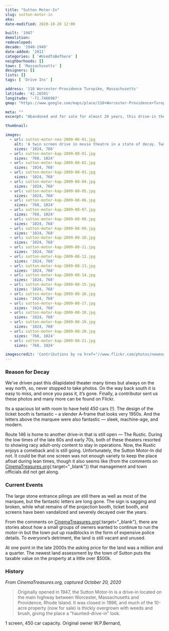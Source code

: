 ```yaml
---
title: "Sutton Motor-In"
slug: sutton-motor-in
aka: 
date-modified: 2020-10-20 12:00

built: '1947'
demolition: 
redeveloped: 
decade: '1940-1949'
date-added: '2011'
categories: [ '#UsedToBeThere' ]
neighborhoods: []
town: [ 'Massachusetts' ]
designers: []
lists: []
tags: [ 'Drive Ins' ]

address: '110 Worcester-Providence Turnpike, Massachusetts'
latitude: '42.16501'
longitude: '-71.7466987'
gmap: "https://www.google.com/maps/place/110+Worcester-Providence+Turnpike,+Sutton,+MA+01590/@42.16501,-71.7466987,17z/data=!3m1!4b1!4m5!3m4!1s0x89e40fe3d63d7c77:0x4fcb1f913a81ca91!8m2!3d42.16501!4d-71.74451"

meta: ""
excerpt: "Abandoned and for sale for almost 20 years, this drive-in theatre has rot away to almost nothing"

thumbnail: 

images:
  - url: sutton-motor-neo-2009-06-01.jpg
    alt: 'A twin screen drive in movie theatre in a state of decay. Two large wooden-clad steel frame screens are on opposite sides of a large parking lot with a central projection booth. A stone entrance flanks a rotting marquee sign with metal letters on top spelling out Sutton Motor In (one letter N)'
    sizes: '1024, 768'
  - url: sutton-motor-kap-2009-08-01.jpg
    sizes: '768, 1024'
  - url: sutton-motor-kap-2009-08-02.jpg
    sizes: '1024, 768'
  - url: sutton-motor-kap-2009-08-03.jpg
    sizes: '1024, 768'
  - url: sutton-motor-kap-2009-08-04.jpg
    sizes: '1024, 768'
  - url: sutton-motor-kap-2009-08-05.jpg
    sizes: '1024, 768'
  - url: sutton-motor-kap-2009-08-06.jpg
    sizes: '768, 1024'
  - url: sutton-motor-kap-2009-08-07.jpg
    sizes: '768, 1024'
  - url: sutton-motor-kap-2009-08-08.jpg
    sizes: '1024, 768'
  - url: sutton-motor-kap-2009-08-09.jpg
    sizes: '1024, 768'
  - url: sutton-motor-kap-2009-08-10.jpg
    sizes: '1024, 768'
  - url: sutton-motor-kap-2009-08-11.jpg
    sizes: '1024, 768'
  - url: sutton-motor-kap-2009-08-12.jpg
    sizes: '1024, 768'
  - url: sutton-motor-kap-2009-08-13.jpg
    sizes: '1024, 768'
  - url: sutton-motor-kap-2009-08-14.jpg
    sizes: '1024, 768'
  - url: sutton-motor-kap-2009-08-15.jpg
    sizes: '1024, 768'
  - url: sutton-motor-kap-2009-08-16.jpg
    sizes: '1024, 768'
  - url: sutton-motor-kap-2009-08-17.jpg
    sizes: '1024, 768'
  - url: sutton-motor-kap-2009-08-18.jpg
    sizes: '1024, 768'
  - url: sutton-motor-kap-2009-08-19.jpg
    sizes: '1024, 768'
  - url: sutton-motor-kap-2009-08-20.jpg
    sizes: '768, 1024'
  - url: sutton-motor-kap-2009-08-21.jpg
    sizes: '768, 1024'

imagescredit: 'Contributions by <a href="//www.flickr.com/photos/newenglandoddities/" target="_blank">New England Oddities</a> and Kerri Ann Pontifice'
---
```


### Reason for Decay

We’ve driven past this dilapidated theater many times but always on the way north, so, never stopped to take photos. On the way back south it is easy to miss, and once you pass it, it’s gone. Finally, a contributor sent us these photos and many more can be found on Flickr.

Its a spacious lot with room to have held 450 cars (!). The design of the ticket booth is fantastic – a slender A-frame that looks very 1950s. And the letters above the marquee were also fantastic — sleek, machine-age, and modern. 

Route 146 is home to another drive-in that is still open — The Rustic. During the low times of the late 60s and early 70s, both of these theaters resorted to showing racy adult-only content to stay in operations. Now, the Rustic enjoys a comeback and is still going. Unfortunately, the Sutton Motor-In did not. It could be that one screen was not enough variety to keep the place afloat during lean times, though it also seems like (from the comments on [CinemaTreasures.org](//cinematreasures.org/theaters/7800){:target="_blank"}) that management and town officials did not get along. 


### Current Events

The large stone entrance pilings are still there as well as most of the marquee, but the fantastic letters are long gone. The sign is sagging and broken, while what remains of the projection booth, ticket booth, and screens have been vandalized and severely decayed over the years. 

From the comments on [CinemaTreasures.org](//cinematreasures.org/theaters/7800){:target="_blank"}, there are stories about how a small groups of owners wanted to continue to run the motor-in but the town put up roadblocks in the form of expensive police details. To everyone’s detriment, the land is still vacant and unused. 

At one point in the late 2000s the asking price for the land was a million and a quarter. The newest land assessment by the town of Sutton puts the taxable value on the property at a little over $500k. 


### History

_From CinemaTreasures.org, captured October 20, 2020_

> Originally opened in 1947, the Sutton Motor-In is a drive-in located on the main highway between Worcester, Massachusetts and Providence, Rhode Island. It was closed in 1996, and much of the 10-acre property (now for sale) is thickly overgrown with weeds and brush, giving the place a “haunted-drive-in” look.

1 screen, 450 car capacity. Original owner W.P.Bernard, 

